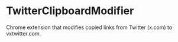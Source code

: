 # TwitterClipboardModifier
Chrome extension that modifies copied links from Twitter (x.com) to vxtwitter.com.
